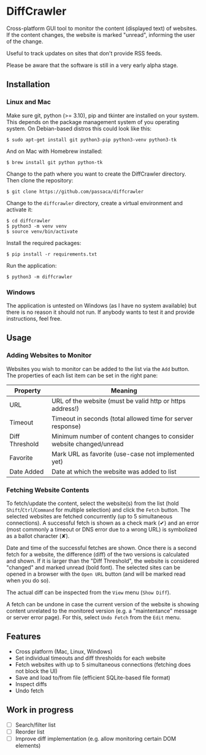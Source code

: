 # DiffCrawler
Cross-platform GUI tool to monitor the content (displayed text) of websites. If the content changes, the website is marked "unread", informing the user of the change.

Useful to track updates on sites that don't provide RSS feeds.

Please be aware that the software is still in a very early alpha stage.

## Installation
### Linux and Mac
Make sure git, python (>= 3.10), pip and tkinter are installed on your system. This depends on the package management system of you operating system. On Debian-based distros this could look like this:
```console
$ sudo apt-get install git python3-pip python3-venv python3-tk
```

And on Mac with Homebrew installed:
```console
$ brew install git python python-tk
```

 Change to the path where you want to create the DiffCrawler directory. Then clone the repository:
```console
$ git clone https://github.com/passaca/diffcrawler
```

Change to the `diffcrawler` directory, create a virtual environment and activate it:
```console
$ cd diffcrawler
$ python3 -m venv venv
$ source venv/bin/activate
```

Install the required packages:
```console
$ pip install -r requirements.txt
```

Run the application:
```
$ python3 -m diffcrawler
```

### Windows
The application is untested on Windows (as I have no system available) but there is no reason it should not run. If anybody wants to test it and provide instructions, feel free.


## Usage

### Adding Websites to Monitor
Websites you wish to monitor can be added to the list via the `Add` button. The properties of each list item can be set in the right pane:

| Property | Meaning |
| ---------|---------|
| URL | URL of the website (must be valid http or https address!)
| Timeout | Timeout in seconds (total allowed time for server response)
| Diff Threshold | Minimum number of content changes to consider website changed/unread
| Favorite | Mark URL as favorite (use-case not implemented yet)
| Date Added | Date at which the website was added to list

### Fetching Website Contents

To fetch/update the content, select the website(s) from the list (hold `Shift`/`Ctrl`/`Command` for multiple selection) and click the `Fetch` button. The selected websites are fetched concurrently (up to 5 simultaneous connections). A successful fetch is shown as a check mark (✔) and an error (most commonly a timeout or DNS error due to a wrong URL) is symbolized as a ballot character (✘).

Date and time of the successful fetches are shown. Once there is a second fetch for a website, the difference (diff) of the two versions is calculated and shown. If it is larger than the "Diff Threshold", the website is considered "changed" and marked unread (bold font). The selected sites can be opened in a browser with the `Open URL` button (and will be marked read when you do so).

The actual diff can be inspected from the `View` menu (`Show Diff`).

A fetch can be undone in case the current version of the website is showing content unrelated to the monitored version (e.g. a "maintentance" message or server error page). For this, select `Undo Fetch` from the `Edit` menu.

## Features
- Cross platform (Mac, Linux, Windows)
- Set individual timeouts and diff thresholds for each website
- Fetch websites with up to 5 simultaneous connections (fetching does not block the UI)
- Save and load to/from file (efficient SQLite-based file format)
- Inspect diffs
- Undo fetch

## Work in progress
- [ ] Search/filter list
- [ ] Reorder list
- [ ] Improve diff implementation (e.g. allow monitoring certain DOM elements)
